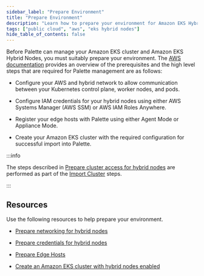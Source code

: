 ```yaml
---
sidebar_label: "Prepare Environment"
title: "Prepare Environment"
description: "Learn how to prepare your environment for Amazon EKS Hybrid Nodes."
tags: ["public cloud", "aws", "eks hybrid nodes"]
hide_table_of_contents: false
---
```


Before Palette can manage your Amazon EKS cluster and Amazon EKS Hybrid Nodes, you must suitably prepare your
environment. The [AWS documentation](https://docs.aws.amazon.com/eks/latest/userguide/hybrid-nodes-prereqs.html)
provides an overview of the prerequisites and the high level steps that are required for Palette management are as
follows:

- Configure your AWS and hybrid network to allow communication between your Kubernetes control plane, worker nodes, and
  pods.

- Configure IAM credentials for your hybrid nodes using either AWS Systems Manager (AWS SSM) or AWS IAM Roles Anywhere.

- Register your edge hosts with Palette using either Agent Mode or Appliance Mode.

- Create your Amazon EKS cluster with the required configuration for successful import into Palette.

:::info

The steps described in
[Prepare cluster access for hybrid nodes](https://docs.aws.amazon.com/eks/latest/userguide/hybrid-nodes-cluster-prep.html)
are performed as part of the [Import Cluster](../import-eks-cluster-enable-hybrid-mode.md#import-cluster) steps.

:::

## Resources

Use the following resources to help prepare your environment.

<!-- Hidden until article readiness.

- [Prepare Network](./prepare-network.md)

- [Prepare Credentials](./prepare-credentials.md)

- [Prepare EKS Cluster](./prepare-eks-cluster.md)

-->

- [Prepare networking for hybrid nodes](https://docs.aws.amazon.com/eks/latest/userguide/hybrid-nodes-networking.html)

- [Prepare credentials for hybrid nodes](https://docs.aws.amazon.com/eks/latest/userguide/hybrid-nodes-creds.html)

- [Prepare Edge Hosts](./prepare-edge-hosts.md)

- [Create an Amazon EKS cluster with hybrid nodes enabled](https://docs.aws.amazon.com/eks/latest/userguide/hybrid-nodes-cluster-create.html)
